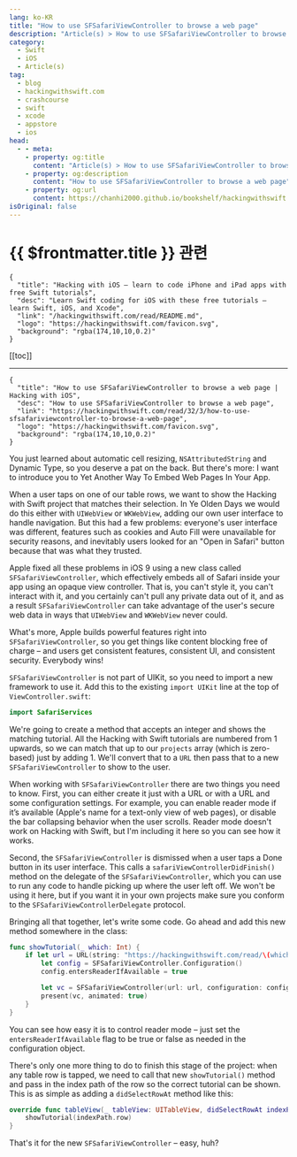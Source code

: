 ```yaml
---
lang: ko-KR
title: "How to use SFSafariViewController to browse a web page"
description: "Article(s) > How to use SFSafariViewController to browse a web page"
category:
  - Swift
  - iOS
  - Article(s)
tag: 
  - blog
  - hackingwithswift.com
  - crashcourse
  - swift
  - xcode
  - appstore
  - ios  
head:
  - - meta:
    - property: og:title
      content: "Article(s) > How to use SFSafariViewController to browse a web page"
    - property: og:description
      content: "How to use SFSafariViewController to browse a web page"
    - property: og:url
      content: https://chanhi2000.github.io/bookshelf/hackingwithswift.com/read/32/03-how-to-use-sfsafariviewcontroller-to-browse-a-web-page.html
isOriginal: false
---
```


# {{ $frontmatter.title }} 관련

```component VPCard
{
  "title": "Hacking with iOS – learn to code iPhone and iPad apps with free Swift tutorials",
  "desc": "Learn Swift coding for iOS with these free tutorials – learn Swift, iOS, and Xcode",
  "link": "/hackingwithswift.com/read/README.md",
  "logo": "https://hackingwithswift.com/favicon.svg",
  "background": "rgba(174,10,10,0.2)"
}
```

[[toc]]

---

```component VPCard
{
  "title": "How to use SFSafariViewController to browse a web page | Hacking with iOS",
  "desc": "How to use SFSafariViewController to browse a web page",
  "link": "https://hackingwithswift.com/read/32/3/how-to-use-sfsafariviewcontroller-to-browse-a-web-page",
  "logo": "https://hackingwithswift.com/favicon.svg",
  "background": "rgba(174,10,10,0.2)"
}
```

You just learned about automatic cell resizing, `NSAttributedString` and Dynamic Type, so you deserve a pat on the back. But there's more: I want to introduce you to Yet Another Way To Embed Web Pages In Your App. 

When a user taps on one of our table rows, we want to show the Hacking with Swift project that matches their selection. In Ye Olden Days we would do this either with `UIWebView` or `WKWebView`, adding our own user interface to handle navigation. But this had a few problems: everyone's user interface was different, features such as cookies and Auto Fill were unavailable for security reasons, and inevitably users looked for an "Open in Safari" button because that was what they trusted.

Apple fixed all these problems in iOS 9 using a new class called `SFSafariViewController`, which effectively embeds all of Safari inside your app using an opaque view controller. That is, you can't style it, you can't interact with it, and you certainly can't pull any private data out of it, and as a result `SFSafariViewController` can take advantage of the user's secure web data in ways that `UIWebView` and `WKWebView` never could.

What's more, Apple builds powerful features right into `SFSafariViewController`, so you get things like content blocking free of charge – and users get consistent features, consistent UI, and consistent security. Everybody wins!

`SFSafariViewController` is not part of UIKit, so you need to import a new framework to use it. Add this to the existing `import UIKit` line at the top of <FontIcon icon="fa-brands fa-swift"/>`ViewController.swift`:

```swift
import SafariServices
```

We're going to create a method that accepts an integer and shows the matching tutorial. All the Hacking with Swift tutorials are numbered from 1 upwards, so we can match that up to our `projects` array (which is zero-based) just by adding 1. We'll convert that to a `URL` then pass that to a new `SFSafariViewController` to show to the user.

When working with `SFSafariViewController` there are two things you need to know. First, you can either create it just with a URL or with a URL and some configuration settings. For example, you can enable reader mode if it’s available (Apple's name for a text-only view of web pages), or disable the bar collapsing behavior when the user scrolls. Reader mode doesn't work on Hacking with Swift, but I'm including it here so you can see how it works.

Second, the `SFSafariViewController` is dismissed when a user taps a Done button in its user interface. This calls a `safariViewControllerDidFinish()` method on the delegate of the `SFSafariViewController`, which you can use to run any code to handle picking up where the user left off. We won't be using it here, but if you want it in your own projects make sure you conform to the `SFSafariViewControllerDelegate` protocol.

Bringing all that together, let's write some code. Go ahead and add this new method somewhere in the class:

```swift
func showTutorial(_ which: Int) {
    if let url = URL(string: "https://hackingwithswift.com/read/\(which + 1)") {
        let config = SFSafariViewController.Configuration()
        config.entersReaderIfAvailable = true

        let vc = SFSafariViewController(url: url, configuration: config)
        present(vc, animated: true)
    }
}
```

You can see how easy it is to control reader mode – just set the `entersReaderIfAvailable` flag to be true or false as needed in the configuration object.

There's only one more thing to do to finish this stage of the project: when any table row is tapped, we need to call that new `showTutorial()` method and pass in the index path of the row so the correct tutorial can be shown. This is as simple as adding a `didSelectRowAt` method like this:

```swift
override func tableView(_ tableView: UITableView, didSelectRowAt indexPath: IndexPath) {
    showTutorial(indexPath.row)
}
```

That's it for the new `SFSafariViewController` – easy, huh?

